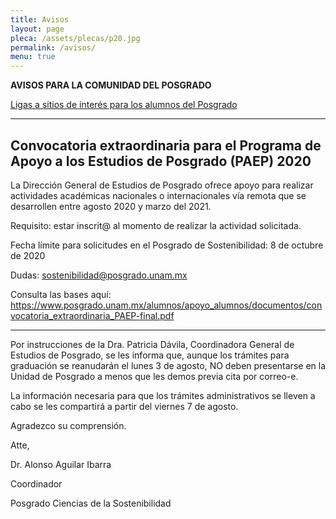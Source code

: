 ```yaml
---
title: Avisos
layout: page
pleca: /assets/plecas/p20.jpg
permalink: /avisos/
menu: true
---
```


**AVISOS PARA LA COMUNIDAD DEL POSGRADO**


[Ligas a sitios de interés para los alumnos del Posgrado ](/assets/avisos/ligasdeinteres_alumnos_sostenibilidad.pdf)



-----------------------------------------


## Convocatoria extraordinaria para el Programa de Apoyo a los Estudios de Posgrado (PAEP) 2020

La Dirección General de Estudios de Posgrado ofrece apoyo para realizar actividades académicas nacionales o internacionales vía remota que se desarrollen entre agosto 2020 y marzo del 2021.

Requisito: estar inscrit@ al momento de realizar la actividad solicitada.

Fecha límite para solicitudes en el Posgrado de Sostenibilidad: 8 de octubre de 2020

Dudas: <sostenibilidad@posgrado.unam.mx> 

Consulta las bases aquí: <https://www.posgrado.unam.mx/alumnos/apoyo_alumnos/documentos/convocatoria_extraordinaria_PAEP-final.pdf> 



-------------------



Por instrucciones de la Dra. Patricia Dávila, Coordinadora General de Estudios de Posgrado, se les
informa que, aunque los trámites para graduación se reanudarán el lunes 3 de agosto, NO deben
presentarse en la Unidad de Posgrado a menos que les demos previa cita por correo-e.

La información necesaria para que los trámites administrativos se lleven a cabo se les compartirá a
partir del viernes 7 de agosto.


Agradezco su comprensión.



Atte,


Dr. Alonso Aguilar Ibarra

Coordinador

Posgrado Ciencias de la Sostenibilidad
